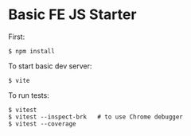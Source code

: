 # Basic FE JS Starter


First:

```
$ npm install
```

To start basic dev server:

```
$ vite
```

To run tests:

```
$ vitest
$ vitest --inspect-brk   # to use Chrome debugger
$ vitest --coverage
```
